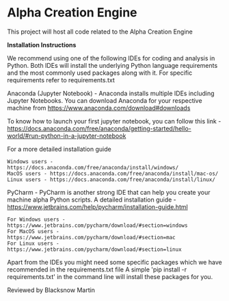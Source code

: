 # Alpha Creation Engine

This project will host all code related to the Alpha Creation Engine

**Installation Instructions**

We recommend using one of the following IDEs for coding and analysis in Python.
Both IDEs will install the underlying Python language requirements and the most commonly used packages along with it. For specific requirements refer to requirements.txt

Anaconda (Jupyter Notebook) -
Anaconda installs multiple IDEs including Jupyter Notebooks.
You can download Anaconda for your respective machine from https://www.anaconda.com/download#downloads

To know how to launch your first jupyter notebook, you can follow this link - https://docs.anaconda.com/free/anaconda/getting-started/hello-world/#run-python-in-a-jupyter-notebook

For a more detailed installation guide 

    Windows users - https://docs.anaconda.com/free/anaconda/install/windows/
    MacOS users - https://docs.anaconda.com/free/anaconda/install/mac-os/
    Linux users - https://docs.anaconda.com/free/anaconda/install/linux/

PyCharm -
PyCharm is another strong IDE that can help you create your machine alpha Python scripts.
A detailed installation guide - https://www.jetbrains.com/help/pycharm/installation-guide.html

    For Windows users - https://www.jetbrains.com/pycharm/download/#section=windows
    For MacOS users - https://www.jetbrains.com/pycharm/download/#section=mac
    For Linux users - https://www.jetbrains.com/pycharm/download/#section=linux

Apart from the IDEs you might need some specific packages which we have recommended in the requirements.txt file
A simple 'pip install -r requirements.txt' in the command line will install these packages for you.

Reviewed by Blacksnow Martin 
